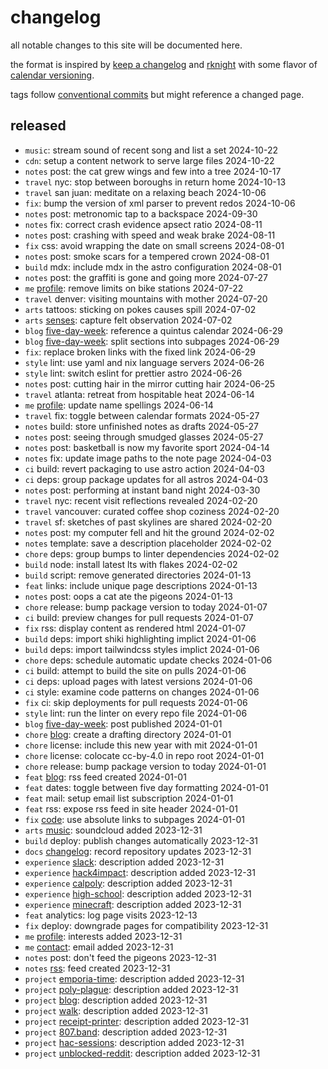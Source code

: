 # changelog

all notable changes to this site will be documented here.

the format is inspired by [keep a changelog][changelog] and [rknight][rknight]
with some flavor of [calendar versioning][calver].

tags follow [conventional commits][commits] but might reference a changed page.

## released

- `music`: stream sound of recent song and list a set 2024-10-22
- `cdn`: setup a content network to serve large files 2024-10-22
- `notes` post: the cat grew wings and few into a tree 2024-10-17
- `travel` nyc: stop between boroughs in return home 2024-10-13
- `travel` san juan: meditate on a relaxing beach 2024-10-06
- `fix`: bump the version of xml parser to prevent redos 2024-10-06
- `notes` post: metronomic tap to a backspace 2024-09-30
- `notes` fix: correct crash evidence apsect ratio 2024-08-11
- `notes` post: crashing with speed and weak brake 2024-08-11
- `fix` css: avoid wrapping the date on small screens 2024-08-01
- `notes` post: smoke scars for a tempered crown 2024-08-01
- `build` mdx: include mdx in the astro configuration 2024-08-01
- `notes` post: the graffiti is gone and going more 2024-07-27
- `me` [profile][profile]: remove limits on bike stations 2024-07-22
- `travel` denver: visiting mountains with mother 2024-07-20
- `arts` tattoos: sticking on pokes causes spill 2024-07-02
- `arts` [senses][senses]: capture felt observation 2024-07-02
- `blog` [five-day-week][five-day-week]: reference a quintus calendar 2024-06-29
- `blog` [five-day-week][five-day-week]: split sections into subpages 2024-06-29
- `fix`: replace broken links with the fixed link 2024-06-29
- `style` lint: use yaml and nix language servers 2024-06-26
- `style` lint: switch eslint for prettier astro 2024-06-26
- `notes` post: cutting hair in the mirror cutting hair 2024-06-25
- `travel` atlanta: retreat from hospitable heat 2024-06-14
- `me` [profile][profile]: update name spellings 2024-06-14
- `travel` fix: toggle between calendar formats 2024-05-27
- `notes` build: store unfinished notes as drafts 2024-05-27
- `notes` post: seeing through smudged glasses 2024-05-27
- `notes` post: basketball is now my favorite sport 2024-04-14
- `notes` fix: update image paths to the note page 2024-04-03
- `ci` build: revert packaging to use astro action 2024-04-03
- `ci` deps: group package updates for all astros 2024-04-03
- `notes` post: performing at instant band night 2024-03-30
- `travel` nyc: recent visit reflections revealed 2024-02-20
- `travel` vancouver: curated coffee shop coziness 2024-02-20
- `travel` sf: sketches of past skylines are shared 2024-02-20
- `notes` post: my computer fell and hit the ground 2024-02-02
- `notes` template: save a description placeholder 2024-02-02
- `chore` deps: group bumps to linter dependencies 2024-02-02
- `build` node: install latest lts with flakes 2024-02-02
- `build` script: remove generated directories 2024-01-13
- `feat` links: include unique page descriptions 2024-01-13
- `notes` post: oops a cat ate the pigeons 2024-01-13
- `chore` release: bump package version to today 2024-01-07
- `ci` build: preview changes for pull requests 2024-01-07
- `fix` rss: display content as rendered html 2024-01-07
- `build` deps: import shiki highlighting implict 2024-01-06
- `build` deps: import tailwindcss styles implict 2024-01-06
- `chore` deps: schedule automatic update checks 2024-01-06
- `ci` build: attempt to build the site on pulls 2024-01-06
- `ci` deps: upload pages with latest versions 2024-01-06
- `ci` style: examine code patterns on changes 2024-01-06
- `fix` ci: skip deployments for pull requests 2024-01-06
- `style` lint: run the linter on every repo file 2024-01-06
- `blog` [five-day-week][five-day-week]: post published 2024-01-01
- `chore` [blog]: create a drafting directory 2024-01-01
- `chore` license: include this new year with mit 2024-01-01
- `chore` license: colocate cc-by-4.0 in repo root 2024-01-01
- `chore` release: bump package version to today 2024-01-01
- `feat` [blog][blog]: rss feed created 2024-01-01
- `feat` dates: toggle between five day formatting 2024-01-01
- `feat` mail: setup email list subscription 2024-01-01
- `feat` rss: expose rss feed in site header 2024-01-01
- `fix` [code][code]: use absolute links to subpages 2024-01-01
- `arts` [music][music]: soundcloud added 2023-12-31
- `build` deploy: publish changes automatically 2023-12-31
- `docs` [changelog]: record repository updates 2023-12-31
- `experience` [slack][slack]: description added 2023-12-31
- `experience` [hack4impact][hack4impact]: description added 2023-12-31
- `experience` [calpoly][calpoly]: description added 2023-12-31
- `experience` [high-school][high-school]: description added 2023-12-31
- `experience` [minecraft][minecraft]: description added 2023-12-31
- `feat` analytics: log page visits 2023-12-13
- `fix` deploy: downgrade pages for compatibility 2023-12-31
- `me` [profile][profile]: interests added 2023-12-31
- `me` [contact][contact]: email added 2023-12-31
- `notes` post: don't feed the pigeons 2023-12-31
- `notes` [rss][notes]: feed created 2023-12-31
- `project` [emporia-time][emporia-time]: description added 2023-12-31
- `project` [poly-plague][poly-plague]: description added 2023-12-31
- `project` [blog][blog]: description added 2023-12-31
- `project` [walk][walk]: description added 2023-12-31
- `project` [receipt-printer][receipt-printer]: description added 2023-12-31
- `project` [807.band][807.band]: description added 2023-12-31
- `project` [hac-sessions][hac-sessions]: description added 2023-12-31
- `project` [unblocked-reddit][unblocked-reddit]: description added 2023-12-31

<!-- a collection of links -->

[calver]: https://calver.org
[changelog]: https://keepachangelog.com/en/1.1.0/
[commits]: https://www.conventionalcommits.org/en/v1.0.0/
[rknight]: https://rknight.me/log/

<!-- a collection of pages -->

[807.band]: https://o526.net/code/807
[blog]: https://o526.net/code/blog
[calpoly]: https://o526.net/code/calpoly
[code]: https://o526.net/code
[contact]: https://o526.net/me/contact
[emporia-time]: https://o526.net/code/emporia-time
[hac-sessions]: https://o526.net/code/hac-sessions
[hack4impact]: https://o526.net/code/hack4impact
[high-school]: https://o526.net/code/high-school
[minecraft]: https://o526.net/code/minecraft
[music]: https://o526.net/arts#musical-notes
[notes]: https://o526.net/blog/note
[poly-plague]: https://o526.net/code/poly-plague
[profile]: https://o526.net/me/profile
[receipt-printer]: https://o526.net/code/receipt-printer
[senses]: https://o526.net/arts/senses
[slack]: https://o526.net/code/slack
[unblocked-reddit]: https://o526.net/code/unblocked-reddit
[walk]: https://o526.net/code/walk

<!-- a collection of posts -->

[five-day-week]: https://o526.net/blog/post/five-day-week
